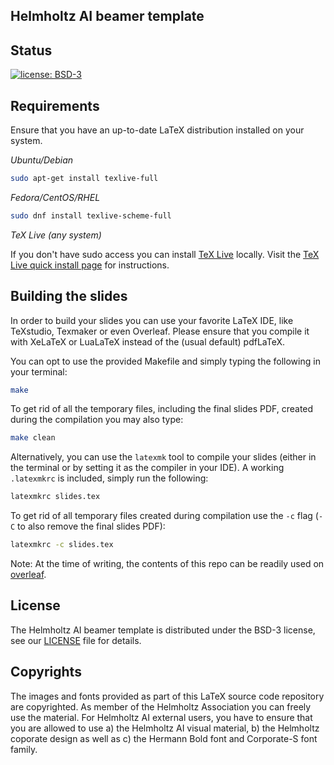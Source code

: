 ## Helmholtz AI beamer template

Status
------

[![license: BSD-3](https://img.shields.io/badge/License-BSD3-blue.svg)](https://opensource.org/licenses/BSD-3-Clause)

Requirements
------------

Ensure that you have an up-to-date LaTeX distribution installed on your system. 

*Ubuntu/Debian*

``` bash
sudo apt-get install texlive-full
```

*Fedora/CentOS/RHEL*

``` bash
sudo dnf install texlive-scheme-full
```

*TeX Live (any system)*

If you don't have sudo access you can install [TeX Live](https://www.tug.org/texlive/) locally.
Visit the [TeX Live quick install page](https://www.tug.org/texlive/quickinstall.html) for instructions.

Building the slides
-------------------

In order to build your slides you can use your favorite LaTeX IDE, like TeXstudio, Texmaker or even Overleaf.
Please ensure that you compile it with XeLaTeX or LuaLaTeX instead of the (usual default) pdfLaTeX.

You can opt to use the provided Makefile and simply typing the following in your terminal:

``` bash
make
```

To get rid of all the temporary files, including the final slides PDF, created during the compilation you may also type:

``` bash
make clean
```

Alternatively, you can use the `latexmk` tool to compile your slides (either in the terminal or by setting it as the compiler in your IDE).
A working `.latexmkrc` is included, simply run the following:

```bash
latexmkrc slides.tex
```

To get rid of all temporary files created during compilation use the `-c` flag (`-C` to also remove the final slides PDF):

```bash
latexmkrc -c slides.tex
```

Note: At the time of writing, the contents of this repo can be readily used on [overleaf](https://overleaf.com).

License
-------

The Helmholtz AI beamer template is distributed under the BSD-3 license, see our [LICENSE](LICENSE) file for details.

Copyrights
----------

The images and fonts provided as part of this LaTeX source code repository are copyrighted. As member of the Helmholtz Association you can freely use the material. For Helmholtz AI external users, you have to ensure that you are allowed to use a) the Helmholtz AI visual material, b) the Helmholtz coporate design as well as c) the Hermann Bold font and Corporate-S font family.


